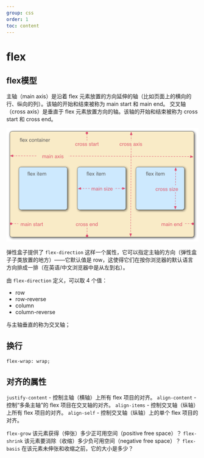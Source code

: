 ```yaml
---
group: css
order: 1
toc: content
---
```

# flex

## flex模型

主轴（main axis）是沿着 flex 元素放置的方向延伸的轴（比如页面上的横向的行、纵向的列）。该轴的开始和结束被称为 main start 和 main end。
交叉轴（cross axis）是垂直于 flex 元素放置方向的轴。该轴的开始和结束被称为 cross start 和 cross end。

![](./images//flex_terms.png)

弹性盒子提供了 `flex-direction` 这样一个属性，它可以指定主轴的方向（弹性盒子子类放置的地方）——它默认值是 row，这使得它们在按你浏览器的默认语言方向排成一排（在英语/中文浏览器中是从左到右）。

由 `flex-direction` 定义，可以取 4 个值：
- row
- row-reverse
- column
- column-reverse

与主轴垂直的称为交叉轴；

## 换行

`flex-wrap: wrap;`

## 对齐的属性

`justify-content` - 控制主轴（横轴）上所有 flex 项目的对齐。
`align-content` - 控制“多条主轴”的 flex 项目在交叉轴的对齐。
`align-items` - 控制交叉轴（纵轴）上所有 flex 项目的对齐。
`align-self` - 控制交叉轴（纵轴）上的单个 flex 项目的对齐。

`flex-grow` 该元素获得（伸张）多少正可用空间（positive free space）？
`flex-shrink` 该元素要消除（收缩）多少负可用空间（negative free space）？
`flex-basis` 在该元素未伸张和收缩之前，它的大小是多少？
